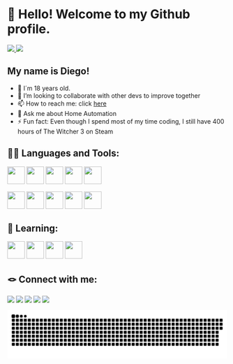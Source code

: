 # 👋 Hello! Welcome to my Github profile.

<div>
  <a href="https://github.com/diegoborba25?tab=repositories">
  <img height="190em" src="https://github-readme-stats.vercel.app/api?username=diegoborba25&include_all_commits=true&count_private=true&show_icons=true&theme=radical"/>
  <img height="190em" src="https://github-readme-stats.vercel.app/api/top-langs/?username=diegoborba25&layout=compact&langs_count=10&theme=radical"/>
  </a>
<div>

## My name is Diego!
- 👨 I´m 18 years old.
- 👯 I’m looking to collaborate with other devs to improve together
- 📫 How to reach me: click <a href="#contact">here</a>
- 💬 Ask me about Home Automation
- ⚡ Fun fact: Even though I spend most of my time coding, I still have 400 hours of The Witcher 3 on Steam 

## 🧑‍💻 Languages and Tools:
<p align="left">
<a href="https://docs.oracle.com/en/java/"> <img src="https://cdn.jsdelivr.net/gh/devicons/devicon/icons/java/java-original.svg"  width="40" height="40"/></a>
<a href="https://www.python.org"> <img src="https://cdn.jsdelivr.net/gh/devicons/devicon/icons/python/python-original.svg"  width="40" height="40"/></a>
<a href="https://flask.palletsprojects.com/en/2.2.x/"> <img src="https://cdn.jsdelivr.net/gh/devicons/devicon/icons/flask/flask-original-wordmark.svg" width="40" height="40"/></a>
<a href="https://www.w3.org/html/"> <img src="https://cdn.jsdelivr.net/gh/devicons/devicon/icons/html5/html5-original.svg" width="40" height="40"/></a>
<a href="https://www.w3schools.com/css/"> <img src="https://cdn.jsdelivr.net/gh/devicons/devicon/icons/css3/css3-original.svg" width="40" height="40"/></a>

<a href="https://git-scm.com"> <img src="https://cdn.jsdelivr.net/gh/devicons/devicon/icons/git/git-original.svg" width="40" height="40"/></a>
<a href="https://about.gitlab.com"> <img src="https://cdn.jsdelivr.net/gh/devicons/devicon/icons/gitlab/gitlab-original-wordmark.svg"  width="40" height="40"/></a>
<a href="https://filezilla-project.org"> <img src="https://cdn.jsdelivr.net/gh/devicons/devicon/icons/filezilla/filezilla-plain-wordmark.svg" width="40" height="40"/></a>
<a href="https://www.atlassian.com/br/software/jira"> <img src="https://cdn.jsdelivr.net/gh/devicons/devicon/icons/jira/jira-original-wordmark.svg"   width="40" height="40"/></a>
<a href="https://www.mysql.com"> <img src="https://cdn.jsdelivr.net/gh/devicons/devicon/icons/mysql/mysql-original-wordmark.svg"  width="40" height="40"/></a>
</p>

<!-- vscode, github, sublime, eclipse -->

## 🌱 Learning:
<p align="left">
<a href="https://www.javascript.com"> <img src="https://cdn.jsdelivr.net/gh/devicons/devicon/icons/javascript/javascript-original.svg"  width="40" height="40"/></a>
<a href="https://nodejs.org/en/"> <img src="https://cdn.jsdelivr.net/gh/devicons/devicon/icons/nodejs/nodejs-original.svg"  width="40" height="40"/></a>
<a href="https://discord.js.org/#/"> <img src="https://cdn.jsdelivr.net/gh/devicons/devicon/icons/discordjs/discordjs-original.svg" width="40" height="40"/></a>
<a id="contact"  href="https://www.npmjs.com"> <img src="https://cdn.jsdelivr.net/gh/devicons/devicon/icons/npm/npm-original-wordmark.svg" width="40" height="40"/></a>
</p>

## 🪢 Connect with me:
<div>
<p align="left">
<a href="https://www.linkedin.com" target="_blank"><img src="https://img.shields.io/badge/-LinkedIn-%230077B5?style=for-the-badge&logo=linkedin&logoColor=white" target="_blank"><a> 
<a href="https://www.instagram.com/dig_dinnn/" target="_blank"><img src="https://img.shields.io/badge/-Instagram-%23E4405F?style=for-the-badge&logo=instagram&logoColor=white" target="_blank"></a>
<a href="https://s.team/p/gffg-bnhh/WCDRPVNP" target="_blank"><img src="https://img.shields.io/badge/Steam-171a21?style=for-the-badge&logo=steam&logoColor=white" target="_blank"></a>   
<a href = "https://stackoverflow.com/users/21144042/diego-borba" target="_blank"><img src="https://img.shields.io/badge/Stack overflow-ff8f00?style=for-the-badge&logo=stackoverflow&logoColor=white" target="_blank"></a> 
<a href = "mailto:diegoborba25.contato@gmail.com" target="_blank"><img src="https://img.shields.io/badge/Gmail-D14836?style=for-the-badge&logo=gmail&logoColor=white" target="_blank"></a> 

</p>
</div>

![Snake animation](https://github.com/diegoborba25/diegoborba25/blob/output/github-contribution-grid-snake.svg)
